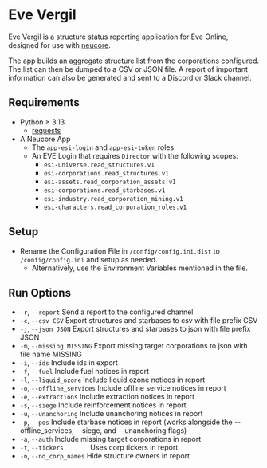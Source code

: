 # Eve Vergil

Eve Vergil is a structure status reporting application for Eve Online, designed for use with [neucore](https://github.com/tkhamez/neucore). 

The app builds an aggregate structure list from the corporations configured. The list can then be dumped to a CSV or JSON file. A report of important information can also be generated and sent to a Discord or Slack channel.

## Requirements

* Python ≥ 3.13
  * [requests](https://pypi.org/project/requests/)
* A Neucore App
  * The `app-esi-login` and `app-esi-token` roles
  * An EVE Login that requires `Director` with the following scopes:
    * `esi-universe.read_structures.v1`
    * `esi-corporations.read_structures.v1`
    * `esi-assets.read_corporation_assets.v1`
    * `esi-corporations.read_starbases.v1`
    * `esi-industry.read_corporation_mining.v1`
    * `esi-characters.read_corporation_roles.v1`
    
## Setup
* Rename the Configuration File in `/config/config.ini.dist` to `/config/config.ini` and setup as needed. 
  * Alternatively, use the Environment Variables mentioned in the file.

## Run Options
* `-r`, `--report`             Send a report to the configured channel
* `-c`, `--csv CSV`            Export structures and starbases to csv with file prefix CSV
* `-j`, `--json JSON`          Export structures and starbases to json with file prefix JSON
* `-m`, `--missing MISSING`    Export missing target corporations to json with file name MISSING
* `-i`, `--ids`                Include ids in export
* `-f`, `--fuel`               Include fuel notices in report
* `-l`, `--liquid_ozone`       Include liquid ozone notices in report
* `-o`, `--offline_services`   Include offline service notices in report
* `-e`, `--extractions`        Include extraction notices in report
* `-s`, `--siege`              Include reinforcement notices in report
* `-u`, `--unanchoring`        Include unanchoring notices in report
* `-p`, `--pos`                Include starbase notices in report (works alongside the --offline_services, --siege, and --unanchoring flags)
* `-a`, `--auth`               Include missing target corporations in report
* `-t`, `--tickers       `     Uses corp tickers in report
* `-n`, `--no_corp_names`      Hide structure owners in report